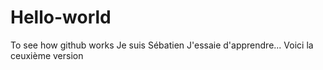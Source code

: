 # Hello-world
To see how github works
Je suis Sébatien
J'essaie d'apprendre...
Voici la ceuxième version
